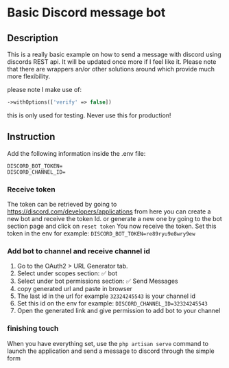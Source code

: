 # Basic Discord message bot

## Description

This is a really basic example on how to send a message with discord using discords REST api. It will be updated once more if I feel like it. 
Please note that there are wrappers an/or other solutions around which provide much more flexibility.

please note I make use of:

```php
->withOptions(['verify' => false])
```
this is only used for testing. Never use this for production!

## Instruction

Add the following information inside the .env file:

```env
DISCORD_BOT_TOKEN=
DISCORD_CHANNEL_ID=
```

### Receive token

The token can be retrieved by going to https://discord.com/developers/applications
from here you can create a new bot and receive the token Id. or generate a new one
by going to the bot section page and click on `reset token` You now receive the token. 
Set this token in the env for example: `DISCORD_BOT_TOKEN=re89ryu9e8wry9ew`

### Add bot to channel and receive channel id

1. Go to the OAuth2 > URL Generator tab.
2. Select under scopes section: ✅ bot
3. Select under bot permissions section: ✅ Send Messages
4. copy generated url and paste in browser
5. The last id in the url for example `32324245543` is your channel id 
6. Set this id on the env for example: `DISCORD_CHANNEL_ID=32324245543`
5. Open the generated link and give permission to add bot to your channel

### finishing touch

When you have everything set, use the `php artisan serve` command to launch the application and send a message to discord through the simple form